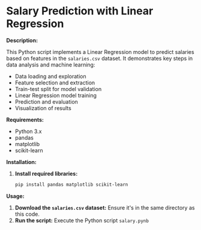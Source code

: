 # Salary Prediction with Linear Regression

**Description:**

This Python script implements a Linear Regression model to predict salaries based on features in the `salaries.csv` dataset. It demonstrates key steps in data analysis and machine learning:

* Data loading and exploration
* Feature selection and extraction
* Train-test split for model validation
* Linear Regression model training
* Prediction and evaluation
* Visualization of results

**Requirements:**

* Python 3.x
* pandas
* matplotlib
* scikit-learn

**Installation:**

1. **Install required libraries:**
   ```bash
   pip install pandas matplotlib scikit-learn

**Usage:**

1. **Download the `salaries.csv` dataset:** Ensure it's in the same directory as this code.
2. **Run the script:** Execute the Python script `salary.pynb`